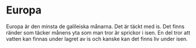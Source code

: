 # Europa

Europa är den minsta de galileiska månarna. Det är täckt med is. Det finns
ränder som täcker månens yta som man tror är sprickor i isen. En del tror att
vatten kan finnas under lagret av is och kanske kan det finns liv under isen.
